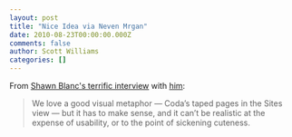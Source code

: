 ```yaml
---
layout: post
title: "Nice Idea via Neven Mrgan"
date: 2010-08-23T00:00:00.000Z
comments: false
author: Scott Williams
categories: []
---
```

From <a href="http://shawnblanc.net/2010/08/neven-mrgan-interview/">Shawn Blanc's terrific interview</a> with <a href="http://mrgan.tumblr.com/">him</a>:

> We love a good visual metaphor — Coda’s taped pages in the Sites view — but it has to make sense, and it can’t be realistic at the expense of usability, or to the point of sickening cuteness.